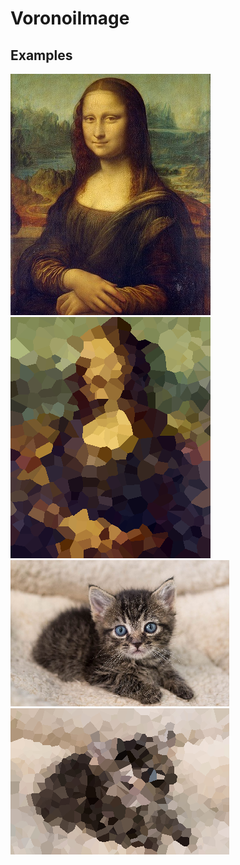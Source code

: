 # VoronoiImage
## Examples
![](static/mona.png) ![](static/mona-out.png)
![](static/kitten.png) ![](static/kitten-out.png)
